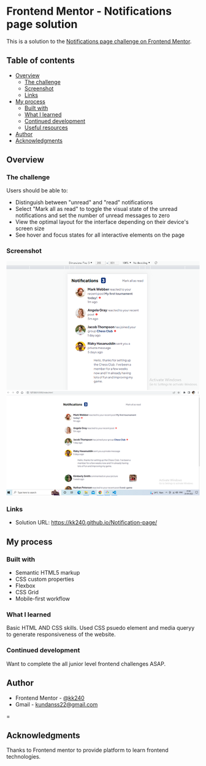 # Frontend Mentor - Notifications page solution

This is a solution to the [Notifications page challenge on Frontend Mentor](https://www.frontendmentor.io/challenges/notifications-page-DqK5QAmKbC).

## Table of contents

- [Overview](#overview)
  - [The challenge](#the-challenge)
  - [Screenshot](#screenshot)
  - [Links](#links)
- [My process](#my-process)
  - [Built with](#built-with)
  - [What I learned](#what-i-learned)
  - [Continued development](#continued-development)
  - [Useful resources](#useful-resources)
- [Author](#author)
- [Acknowledgments](#acknowledgments)

## Overview

### The challenge

Users should be able to:

- Distinguish between "unread" and "read" notifications
- Select "Mark all as read" to toggle the visual state of the unread notifications and set the number of unread messages to zero
- View the optimal layout for the interface depending on their device's screen size
- See hover and focus states for all interactive elements on the page

### Screenshot

![](./My%20solution%20ScreenShot/Mobile%20Solution.PNG)
![](./My%20solution%20ScreenShot/Web%20Solution.PNG)

### Links

- Solution URL: https://kk240.github.io/Notification-page/

## My process

### Built with

- Semantic HTML5 markup
- CSS custom properties
- Flexbox
- CSS Grid
- Mobile-first workflow

### What I learned

Basic HTML AND CSS skills. Used CSS psuedo element and media queryy to generate responsiveness of the website.

### Continued development

Want to complete the all junior level frontend challenges ASAP.

## Author

- Frontend Mentor - [@kk240](https://www.frontendmentor.io/profile/yourusername)
- Gmail - kundanss22@gmail.com

=

## Acknowledgments

Thanks to Frontend mentor to provide platform to learn frontend technologies.
